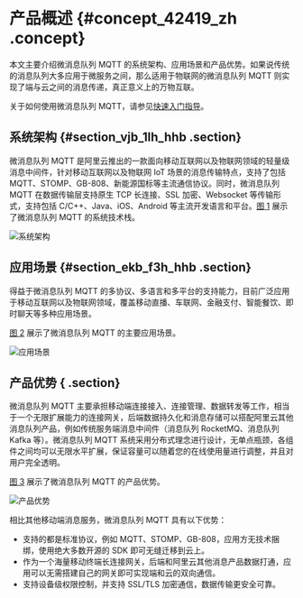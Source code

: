 # 产品概述 {#concept_42419_zh .concept}

本文主要介绍微消息队列 MQTT 的系统架构、应用场景和产品优势。如果说传统的消息队列大多应用于微服务之间，那么适用于物联网的微消息队列 MQTT 则实现了端与云之间的消息传递，真正意义上的万物互联。

关于如何使用微消息队列 MQTT，请参见[快速入门指导](../intl.zh-CN/快速入门/快速入门指导.md#)。

## 系统架构 {#section_vjb_1lh_hhb .section}

微消息队列 MQTT 是阿里云推出的一款面向移动互联网以及物联网领域的轻量级消息中间件，针对移动互联网以及物联网 IoT 场景的消息传输特点，支持了包括 MQTT、STOMP、GB-808、新能源国标等主流通信协议。同时，微消息队列 MQTT 在数据传输层支持原生 TCP 长连接、SSL 加密、Websocket 等传输形式，支持包括 C/C++、Java、iOS、Android 等主流开发语言和平台。[图 1](#fig_tny_xjh_hhb) 展示了微消息队列 MQTT 的系统技术栈。

![](images/42260_zh-CN.png "系统架构")

## 应用场景 {#section_ekb_f3h_hhb .section}

得益于微消息队列 MQTT 的多协议、多语言和多平台的支持能力，目前广泛应用于移动互联网以及物联网领域，覆盖移动直播、车联网、金融支付、智能餐饮、即时聊天等多种应用场景。

[图 2](#fig_yvq_4kh_hhb) 展示了微消息队列 MQTT 的主要应用场景。

![](images/42264_zh-CN.png "应用场景")

## 产品优势 { .section}

微消息队列 MQTT 主要承担移动端连接接入、连接管理、数据转发等工作，相当于一个无限扩展能力的连接网关，后端数据持久化和消息存储可以搭配阿里云其他消息队列产品，例如传统服务端消息中间件（消息队列 RocketMQ、消息队列 Kafka 等）。微消息队列 MQTT 系统采用分布式理念进行设计，无单点瓶颈，各组件之间均可以无限水平扩展，保证容量可以随着您的在线使用量进行调整，并且对用户完全透明。

[图 3](#fig_vnq_rkh_hhb) 展示了微消息队列 MQTT 的产品优势。

![](images/42265_zh-CN.png "产品优势")

相比其他移动端消息服务，微消息队列 MQTT 具有以下优势：

-   支持的都是标准协议，例如 MQTT、STOMP、GB-808，应用方无技术捆绑，使用绝大多数开源的 SDK 即可无缝迁移到云上。
-   作为一个海量移动终端长连接网关，后端和阿里云其他消息产品数据打通，应用可以无需搭建自己的网关即可实现端和云的双向通信。
-   支持设备级权限控制，并支持 SSL/TLS 加密通信，数据传输更安全可靠。

